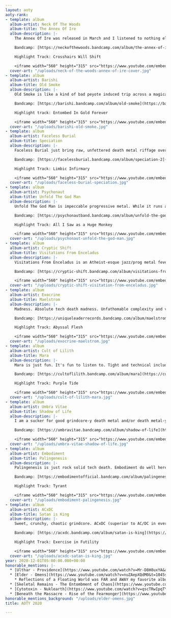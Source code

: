 ```yaml
---
layout: aoty
aoty-rank:
- template: album
  album-artist: Neck Of The Woods
  album-title: The Annex Of Ire
  album-description: |-
    The Annex Of Ire was released in March and I listened to nothing else for an entire month. The album is rife with creative riffs, soaring growls, memorable guitar solos, b sections, and breakdowns. I'd argue it has the best mix and master out of any other release. Album of the year for me, juuust edging out Old Smoke.

    Bandcamp: [https://neckofthewoods.bandcamp.com/album/the-annex-of-ire-2](https://neckofthewoods.bandcamp.com/album/the-annex-of-ire-2 "https://neckofthewoods.bandcamp.com/album/the-annex-of-ire-2")

    Highlight Track: Crosshairs Will Shift

    <iframe width="560" height="315" src="https://www.youtube.com/embed/1fmlTMwy8pQ" frameborder="0" allow="accelerometer; autoplay; clipboard-write; encrypted-media; gyroscope; picture-in-picture" allowfullscreen></iframe>
  cover-art: "/uploads/neck-of-the-woods-annex-of-ire-cover.jpg"
- template: album
  album-artist: Barishi
  album-title: Old Smoke
  album-description: |-
    Old Smoke is like a kind of bad peyote induced trip across a magical desert on another planet. It's an album that really must be listened to beginning to end. It's a harrowing, exciting, twisting journey that ends in a 13 minute magnum opus that just demands you close your eyes and vibe. It almost took #1 on this list a lot of times. It's so good. Please listen to it.

    Bandcamp: [https://barishi.bandcamp.com/album/old-smoke](https://barishi.bandcamp.com/album/old-smoke "https://barishi.bandcamp.com/album/old-smoke")

    Highlight track: Entombed In Gold Forever

    <iframe width="560" height="315" src="https://www.youtube.com/embed/sBjMdJPJ0ZU" frameborder="0" allow="accelerometer; autoplay; clipboard-write; encrypted-media; gyroscope; picture-in-picture" allowfullscreen></iframe>
  cover-art: "/uploads/barishi-old-smoke.jpg"
- template: album
  album-artist: Faceless Burial
  album-title: Speciation
  album-description: |-
    Faceless Burial just bring raw, unfettered death metal riffage over and over and it never stops and I love every minute of it.

    Bandcamp: [https://facelessburial.bandcamp.com/album/speciation-2](https://facelessburial.bandcamp.com/album/speciation-2 "https://facelessburial.bandcamp.com/album/speciation-2")

    Highlight Track: Limbic Infirmary

    <iframe width="560" height="315" src="https://www.youtube.com/embed/0KsQ4nvGbzY" frameborder="0" allow="accelerometer; autoplay; clipboard-write; encrypted-media; gyroscope; picture-in-picture" allowfullscreen></iframe>
  cover-art: "/uploads/faceless-burial-speciation.jpg"
- template: album
  album-artist: Psychonaut
  album-title: Unfold The God Man
  album-description: |-
    Unfold The God Man is impeccable progressive metal. While it runs a bit long at over an hour it's full of a variety of styles and dynamics that all flow together really well.

    Bandcamp: [https://psychonautband.bandcamp.com/album/unfold-the-god-man-2](https://psychonautband.bandcamp.com/album/unfold-the-god-man-2 "https://psychonautband.bandcamp.com/album/unfold-the-god-man-2")

    Highlight Track: All I Saw as a Huge Monkey

    <iframe width="560" height="315" src="https://www.youtube.com/embed/F7Mwse2P-jY" frameborder="0" allow="accelerometer; autoplay; clipboard-write; encrypted-media; gyroscope; picture-in-picture" allowfullscreen></iframe>
  cover-art: "/uploads/psychonaut-unfold-the-god-man.jpg"
- template: album
  album-artist: Cryptic Shift
  album-title: Visitations From Enceladus
  album-description: |-
    Visitations From Enceladus is an Atheist-esque jazz/prog metal fever dream while traveling through the cosmos on a faster than light alien spacecraft. Your first few listens will leave you confused but in the best way possible.

    Bandcamp: [https://cryptic-shift.bandcamp.com/album/visitations-from-enceladus](https://cryptic-shift.bandcamp.com/album/visitations-from-enceladus "https://cryptic-shift.bandcamp.com/album/visitations-from-enceladus")

    <iframe width="560" height="315" src="https://www.youtube.com/embed/lurLrK1RFYs" frameborder="0" allow="accelerometer; autoplay; clipboard-write; encrypted-media; gyroscope; picture-in-picture" allowfullscreen></iframe>
  cover-art: "/uploads/cryptic-shift-visitation-from-enceladus.jpg"
- template: album
  album-artist: Exocrine
  album-title: Maelstrom
  album-description: |-
    Madness. Absolute tech death madness. Unfathomable complexity and virtuosity. Brilliant.

    Bandcamp: [https://uniqueleaderrecords.bandcamp.com/album/maelstrom](https://uniqueleaderrecords.bandcamp.com/album/maelstrom "https://uniqueleaderrecords.bandcamp.com/album/maelstrom")

    Highlight Track: Abyssal Flesh

    <iframe width="560" height="315" src="https://www.youtube.com/embed/80j2dezSPvc" frameborder="0" allow="accelerometer; autoplay; clipboard-write; encrypted-media; gyroscope; picture-in-picture" allowfullscreen></iframe>
  cover-art: "/uploads/exocrine-maelstrom.jpg"
- template: album
  album-artist: Cult of Lilith
  album-title: Mara
  album-description: |-
    Mara is just fun. It's fun to listen to. Tight and technical including a lot of (again) fun instrumentation. Every single track has at least 1 or 2 head twisting sections that will throw you for loop, but in a good way.

    Bandcamp: [https://cultoflilith.bandcamp.com/album/mara](https://cultoflilith.bandcamp.com/album/mara "https://cultoflilith.bandcamp.com/album/mara")

    Highlight Track: Purple Tide

    <iframe width="560" height="315" src="https://www.youtube.com/embed/5otC-BTmm4g" frameborder="0" allow="accelerometer; autoplay; clipboard-write; encrypted-media; gyroscope; picture-in-picture" allowfullscreen></iframe>
  cover-art: "/uploads/cult-of-lilith-mara.jpg"
- template: album
  album-artist: Umbra Vitae
  album-title: Shadow of Life
  album-description: |-
    I am a sucker for good grindcore-y death metal and/or death metal-y grind. I think Shadow of Life finds an almost perfect balance of both while also remaining pretty catchy oddly enough. DO NOT RESUSCITATE.

    Bandcamp: [https://umbravitae.bandcamp.com/album/shadow-of-life](https://umbravitae.bandcamp.com/album/shadow-of-life "https://umbravitae.bandcamp.com/album/shadow-of-life")

    <iframe width="560" height="315" src="https://www.youtube.com/embed/u-m7DcNXTqU" frameborder="0" allow="accelerometer; autoplay; clipboard-write; encrypted-media; gyroscope; picture-in-picture" allowfullscreen></iframe>
  cover-art: "/uploads/umbra-vitae-shadow-of-life.jpg"
- template: album
  album-artist: Embodiment
  album-title: Palingenesis
  album-description: |-
    Palingenesis is just rock solid tech death. Embodiment do well here balancing the compositions of their tracks so that when those heavy bits come in they feel that much heavier.

    Bandcamp: [https://embodimentofficial.bandcamp.com/album/palingenesis](https://embodimentofficial.bandcamp.com/album/palingenesis "https://embodimentofficial.bandcamp.com/album/palingenesis")

    Highlight Track: Tyrant

    <iframe width="560" height="315" src="https://www.youtube.com/embed/wzthnMW2Zhk" frameborder="0" allow="accelerometer; autoplay; clipboard-write; encrypted-media; gyroscope; picture-in-picture" allowfullscreen></iframe>
  cover-art: "/uploads/embodiment-palingenesis.jpg"
- template: album
  album-artist: ACxDC
  album-title: Satan is King
  album-description: |-
    Sweet, crunchy, chaotic grindcore. ACxDC (superior to AC/DC in every way) actually ease up a tiny bit here and let the riffs breath a bit. Run through wall status.

    Bandcamp: [https://acxdc.bandcamp.com/album/satan-is-king](https://acxdc.bandcamp.com/album/satan-is-king "https://acxdc.bandcamp.com/album/satan-is-king")

    Highlight Track: Exercise in Futility

    <iframe width="560" height="315" src="https://www.youtube.com/embed/aHVVyyQI1-k" frameborder="0" allow="accelerometer; autoplay; clipboard-write; encrypted-media; gyroscope; picture-in-picture" allowfullscreen></iframe>
  cover-art: "/uploads/acxdc-satan-is-king.jpg"
year: 2020-12-01T05:00:00.000+00:00
honorable_mentions: |-
  * [Ulthar - Providence](https://www.youtube.com/watch?v=Mr-D8H8uxYA&ab_channel=20buckspinlabel)
  * [Elder - Omens](https://www.youtube.com/watch?v=nuZAepXQdM0&t=1045s&ab_channel=ELDER)
    * Reflections of a Floating World was FAR and AWAY my favorite album from 2017. This album has Elder floating into more of a krautrock/prog sound which I don't hate per se, but man, I would have loved some harder hitting stuff on Omens.
  * [Skeletal Remains - The Entombment of Chaos](https://www.youtube.com/watch?v=hprr7gRL1d0&t=8s&ab_channel=TheMetalArchives)
  * [Cytotoxin - Nuklearth](https://www.youtube.com/watch?v=qscTRwIpqTY&t=99s&ab_channel=UniqueLeaderRecords)
  * [Beneath the Massacre - Rise of the Fearmonger](https://www.youtube.com/watch?v=uB6f13k5Qxs&list=OLAK5uy_mHwH5mV4LYSgjXo4kayOOO1GlrRAUxxB0&ab_channel=CenturyMediaRecords)
honorable_mentions_background: "/uploads/elder-omens.jpg"
title: AOTY 2020

---
```

